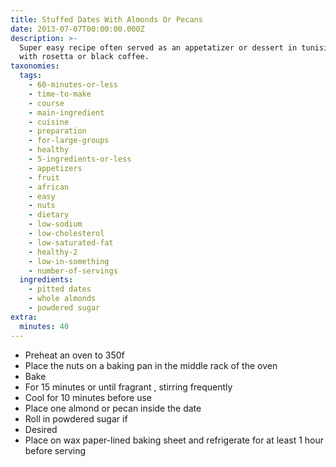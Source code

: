 ```yaml
---
title: Stuffed Dates With Almonds Or Pecans
date: 2013-07-07T00:00:00.000Z
description: >-
  Super easy recipe often served as an appetatizer or dessert in tunisia. serve
  with rosetta or black coffee.
taxonomies:
  tags:
    - 60-minutes-or-less
    - time-to-make
    - course
    - main-ingredient
    - cuisine
    - preparation
    - for-large-groups
    - healthy
    - 5-ingredients-or-less
    - appetizers
    - fruit
    - african
    - easy
    - nuts
    - dietary
    - low-sodium
    - low-cholesterol
    - low-saturated-fat
    - healthy-2
    - low-in-something
    - number-of-servings
  ingredients:
    - pitted dates
    - whole almonds
    - powdered sugar
extra:
  minutes: 40
---
```

 - Preheat an oven to 350f
 - Place the nuts on a baking pan in the middle rack of the oven
 - Bake
 - For 15 minutes or until fragrant , stirring frequently
 - Cool for 10 minutes before use
 - Place one almond or pecan inside the date
 - Roll in powdered sugar if
 - Desired
 - Place on wax paper-lined baking sheet and refrigerate for at least 1 hour before serving
